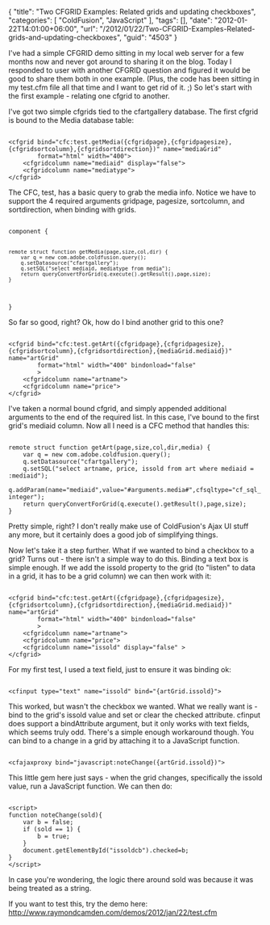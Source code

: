 {
	"title": "Two CFGRID Examples: Related grids and updating checkboxes",
	"categories": [
		"ColdFusion",
		"JavaScript"
	],
	"tags": [],
	"date": "2012-01-22T14:01:00+06:00",
	"url": "/2012/01/22/Two-CFGRID-Examples-Related-grids-and-updating-checkboxes",
	"guid": "4503"
}

I've had a simple CFGRID demo sitting in my local web server for a few months now and never got around to sharing it on the blog. Today I responded to user with another CFGRID question and figured it would be good to share them both in one example. (Plus, the code has been sitting in my test.cfm file all that time and I want to get rid of it. ;) So let's start with the first example - relating one cfgrid to another.
<!--more-->
<p/>

I've got two simple cfgrids tied to the cfartgallery database. The first cfgrid is bound to the Media database table:

<p/>

<code>
&lt;cfgrid bind="cfc:test.getMedia({cfgridpage},{cfgridpagesize},{cfgridsortcolumn},{cfgridsortdirection})" name="mediaGrid"
		format="html" width="400"&gt;
	&lt;cfgridcolumn name="mediaid" display="false"&gt;
	&lt;cfgridcolumn name="mediatype"&gt;
&lt;/cfgrid&gt;
</code>

<p/>

The CFC, test, has a basic query to grab the media info. Notice we have to support the 4 required arguments gridpage, pagesize, sortcolumn, and sortdirection, when binding with grids.

<p/>

<code>
component {

	remote struct function getMedia(page,size,col,dir) {
		var q = new com.adobe.coldfusion.query();
		q.setDatasource("cfartgallery");
		q.setSQL("select mediaid, mediatype from media");
		return queryConvertForGrid(q.execute().getResult(),page,size);
	}

}
</code>

<p/>

So far so good, right? Ok, how do I bind another grid to this one? 

<p/>

<code>
&lt;cfgrid bind="cfc:test.getArt({cfgridpage},{cfgridpagesize},{cfgridsortcolumn},{cfgridsortdirection},{mediaGrid.mediaid})" name="artGrid"
		format="html" width="400" bindonload="false"
		&gt;
	&lt;cfgridcolumn name="artname"&gt;
	&lt;cfgridcolumn name="price"&gt;
&lt;/cfgrid&gt;
</code>

<p/>

I've taken a normal bound cfgrid, and simply appended additional arguments to the end of the required list. In this case, I've bound to the first grid's mediaid column. Now all I need is a CFC method that handles this:

<p/>

<code>
remote struct function getArt(page,size,col,dir,media) {
	var q = new com.adobe.coldfusion.query();
	q.setDatasource("cfartgallery");
	q.setSQL("select artname, price, issold from art where mediaid = :mediaid");
	q.addParam(name="mediaid",value="#arguments.media#",cfsqltype="cf_sql_integer");
	return queryConvertForGrid(q.execute().getResult(),page,size);
}
</code>

</p>

Pretty simple, right? I don't really make use of ColdFusion's Ajax UI stuff any more, but it certainly does a good job of simplifying things. 

<p/>

Now let's take it a step further. What if we wanted to bind a checkbox to a grid? Turns out - there isn't a simple way to do this. Binding a text box is simple enough. If we add the issold property to the grid (to "listen" to data in a grid, it has to be a grid column) we can then work with it:

<p/>

<code>
&lt;cfgrid bind="cfc:test.getArt({cfgridpage},{cfgridpagesize},{cfgridsortcolumn},{cfgridsortdirection},{mediaGrid.mediaid})" name="artGrid"
		format="html" width="400" bindonload="false"
		&gt;
	&lt;cfgridcolumn name="artname"&gt;
	&lt;cfgridcolumn name="price"&gt;
	&lt;cfgridcolumn name="issold" display="false" &gt;
&lt;/cfgrid&gt;
</code>

<p/>

For my first test, I used a text field, just to ensure it was binding ok:

<p/>

<code>
&lt;cfinput type="text" name="issold" bind="{artGrid.issold}"&gt;
</code>

<p/>

This worked, but wasn't the checkbox we wanted. What we really want is - bind to the grid's issold value and set or clear the checked attribute. cfinput does support a bindAttribute argument, but it only works with text fields, which seems truly odd. There's a simple enough workaround though. You can bind to a change in a grid by attaching it to a JavaScript function.

<p/>

<code>
&lt;cfajaxproxy bind="javascript:noteChange({artGrid.issold})"&gt;
</code>

<p/>

This little gem here just says - when the grid changes, specifically the issold value, run a JavaScript function. We can then do:

<p/>

<code>
&lt;script&gt;
function noteChange(sold){
	var b = false;
	if (sold == 1) {
		b = true;
	} 
	document.getElementById("issoldcb").checked=b;
}
&lt;/script&gt;
</code>

<p/>

In case you're wondering, the logic there around sold was because it was being treated as a string. 

<p>

If you want to test this, try the demo here: <a href="http://www.raymondcamden.com/demos/2012/jan/22/test.cfm">http://www.raymondcamden.com/demos/2012/jan/22/test.cfm</a>